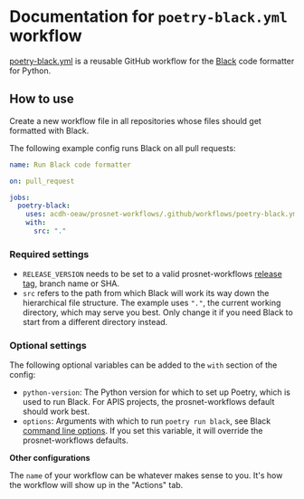 # Documentation for `poetry-black.yml` workflow

[poetry-black.yml](../.github/workflows/poetry-black.yml) is a reusable GitHub workflow for the [Black](https://black.readthedocs.io/en/stable/) code formatter for Python.


## How to use

Create a new workflow file in all repositories whose files should get formatted with Black.

The following example config runs Black on all pull requests:

```yml
name: Run Black code formatter

on: pull_request

jobs:
  poetry-black:
    uses: acdh-oeaw/prosnet-workflows/.github/workflows/poetry-black.yml@RELEASE_VERSION
    with:
      src: "."
```

### Required settings

* `RELEASE_VERSION` needs to be set to a valid prosnet-workflows [release tag](https://github.com/acdh-oeaw/prosnet-workflows/releases), branch name or SHA.
* `src` refers to the path from which Black will work its way down the hierarchical file structure. The example uses `"."`, the current working directory, which may serve you best. Only change it if you need Black to start from a different directory instead.


### Optional settings

The following optional variables can be added to the `with` section of the config:

* `python-version`: The Python version for which to set up Poetry, which is used to run Black. For APIS projects, the prosnet-workflows default should work best.
* `options`: Arguments with which to run `poetry run black`, see Black [command line options](https://black.readthedocs.io/en/stable/usage_and_configuration/the_basics.html#command-line-options). If you set this variable, it will override the prosnet-workflows defaults.

**Other configurations**

The `name` of your workflow can be whatever makes sense to you. It's how the workflow will show up in the "Actions" tab.
